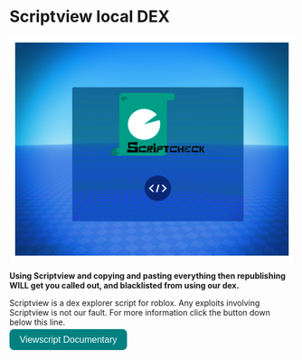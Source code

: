 # Scriptview local DEX


<div style="background:white; display:inline-block; padding:10px;">
  <img src="TN.png" alt="Scriptview Logo">
</div>


__Using Scriptview and copying and pasting everything then republishing WILL get you called out, and blacklisted from using our dex.__

Scriptview is a dex explorer script for roblox. Any exploits involving Scriptview is not our fault. For more information click the button down below this line.

<a href="https://docs.google.com/document/d/1mEHrmc_s5H8VJA9i2nJWxkuXF6WlqIyE-dqz3YlZk8k/edit?tab=t.0" target="_blank" style="
  background-color: teal;
  color: white;
  font-size: 16px;
  padding: 10px 18px;
  border-radius: 8px;
  text-decoration: none;
  font-family: sans-serif;
">
  Viewscript Documentary
</a>


